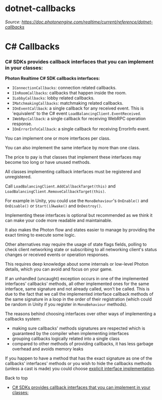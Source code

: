 # dotnet-callbacks

_Source: https://doc.photonengine.com/realtime/current/reference/dotnet-callbacks_

# C# Callbacks

### C# SDKs provides callback interfaces that you can implement in your classes:

**Photon Realtime C# SDK callbacks interfaces:**

- `IConnectionCallbacks`: connection related callbacks.
- `IInRoomCallbacks`: callbacks that happen inside the room.
- `ILobbyCallbacks`: lobby related callbacks.
- `IMatchmakingCallbacks`: matchmaking related callbacks.
- `IOnEventCallback`: a single callback for any received event. This is 'equivalent' to the C# event `LoadBalancingClient.EventReceived`.
- `IWebRpcCallback`: a single callback for receiving WebRPC operation response.
- `IOnErrorInfoCallback`: a single callback for receiving ErrorInfo event.

You can implement one or more interfaces per class.

You can also implement the same interface by more than one class.

The price to pay is that classes that implement these interfaces may become too long or have unused methods.

All classes implementing callback interfaces must be registered and unregistered.

Call `LoadBalancingClient.AddCallbackTarget(this)` and `LoadBalancingClient.RemoveCallbackTarget(this)`.

For example in Unity, you could use the `MonoBehaviour`'s `OnEnable()` and `OnDisable()` or `Start()`/`Awake()` and `OnDestroy()`.

Implementing these interfaces is optional but recommended as we think it can make your code more readable and maintainable.

It also makes the Photon flow and states easier to manage by providing the exact timing to execute some logic.

Other alternatives may require the usage of state flags fields, polling to check client networking state or subscribing to all networking client's status changes or received events or operation responses.

This requires deep knowledge about some internals or low-level Photon details, which you can avoid and focus on your game.

If an unhandled (uncaught) exception occurs in one of the implemented interfaces' callbacks' methods, all other implemented ones for the same interface, same signature and not already called, won't be called.
This is due to the fact that we call the implemented interface callback methods of the same signature in a loop in the order of their registration (which could be random in Unity if you register in `MonoBehaviour` methods).

The reasons behind choosing interfaces over other ways of implementing a callbacks system:

- making sure callbacks' methods signatures are respected which is guaranteed by the compiler when implementing interfaces
- grouping callbacks logically related into a single class
- compared to other methods of providing callbacks, it has less garbage overhead and avoids memory leaks

If you happen to have a method that has the exact signature as one of the callbacks' interfaces' methods or you wish to hide the callbacks methods (unless a cast is made) you could choose [explicit interface implementation](https://docs.microsoft.com/en-us/dotnet/csharp/programming-guide/interfaces/explicit-interface-implementation).

Back to top

- [C# SDKs provides callback interfaces that you can implement in your classes:](#c-sdks-provides-callback-interfaces-that-you-can-implement-in-your-classes)